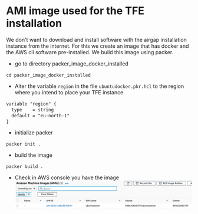 # AMI image used for the TFE installation

We don't want to download and install software with the airgap installation instance from the internet. For this we create an image that has docker and the AWS cli software pre-installed. We build this image using packer. 

- go to directory packer_image_docker_installed
```
cd packer_image_docker_installed
```
- Alter the variable `region` in the file `ubuntudocker.pkr.hcl` to the region where you intend to place your TFE instance
```
variable "region" {
  type    = string
  default = "eu-north-1"
}
```
- initialize packer
```
packer init .
```
- build the image
```
packer build .
```
- Check in AWS console you have the image
![](media/20220510091219.png)  
